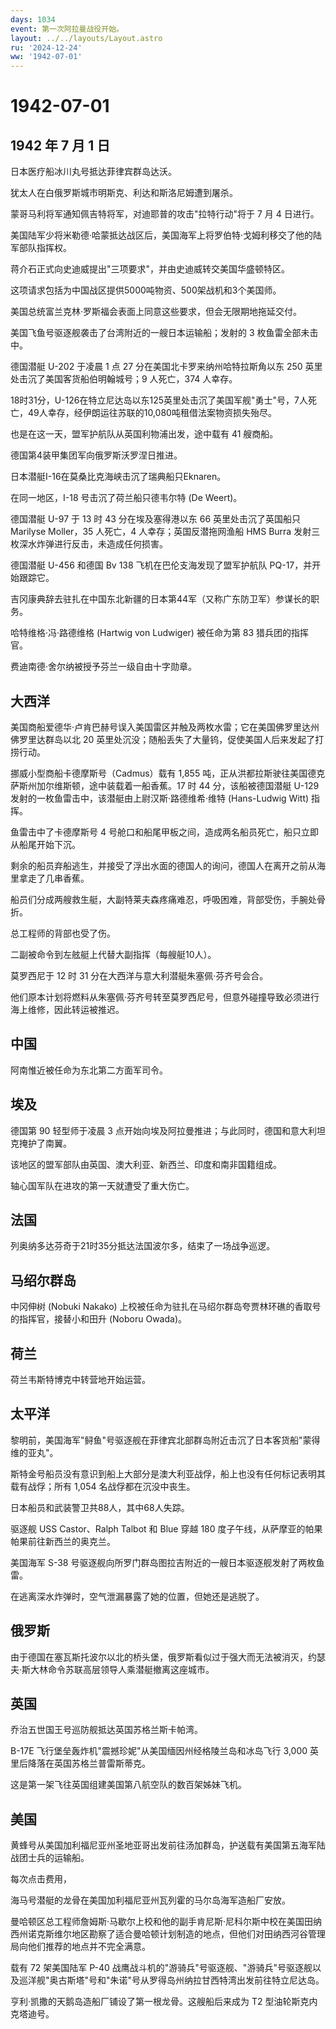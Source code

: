 ```yaml
---
days: 1034
event: 第一次阿拉曼战役开始。
layout: ../../layouts/Layout.astro
ru: '2024-12-24'
ww: '1942-07-01'
---
```


# 1942-07-01

## 1942 年 7 月 1 日

日本医疗船冰川丸号抵达菲律宾群岛达沃。

犹太人在白俄罗斯城市明斯克、利达和斯洛尼姆遭到屠杀。

蒙哥马利将军通知佩吉特将军，对迪耶普的攻击"拉特行动"将于 7 月 4 日进行。

美国陆军少将米勒德·哈蒙抵达战区后，美国海军上将罗伯特·戈姆利移交了他的陆军部队指挥权。

蒋介石正式向史迪威提出"三项要求"，并由史迪威转交美国华盛顿特区。

这项请求包括为中国战区提供5000吨物资、500架战机和3个美国师。

美国总统富兰克林·罗斯福会表面上同意这些要求，但会无限期地拖延交付。

美国飞鱼号驱逐舰袭击了台湾附近的一艘日本运输船；发射的 3
枚鱼雷全部未击中。

德国潜艇 U-202 于凌晨 1 点 27 分在美国北卡罗来纳州哈特拉斯角以东 250
英里处击沉了美国客货船伯明翰城号；9 人死亡，374 人幸存。

18时31分，U-126在特立尼达岛以东125英里处击沉了美国军舰"勇士"号，7人死亡，49人幸存，经伊朗运往苏联的10,080吨租借法案物资损失殆尽。

也是在这一天，盟军护航队从英国利物浦出发，途中载有 41 艘商船。

德国第4装甲集团军向俄罗斯沃罗涅日推进。

日本潜艇I-16在莫桑比克海峡击沉了瑞典船只Eknaren。

在同一地区，I-18 号击沉了荷兰船只德韦尔特 (De Weert)。

德国潜艇 U-97 于 13 时 43 分在埃及塞得港以东 66 英里处击沉了英国船只
Marilyse Moller，35 人死亡，4 人幸存；英国反潜拖网渔船 HMS Burra
发射三枚深水炸弹进行反击，未造成任何损害。

德国潜艇 U-456 和德国 Bv 138 飞机在巴伦支海发现了盟军护航队
PQ-17，并开始跟踪它。

吉冈康典辞去驻扎在中国东北新疆的日本第44军（又称广东防卫军）参谋长的职务。

哈特维格·冯·路德维格 (Hartwig von Ludwiger) 被任命为第 83
猎兵团的指挥官。

费迪南德·舍尔纳被授予芬兰一级自由十字勋章。

## 大西洋

美国商船爱德华·卢肯巴赫号误入美国雷区并触及两枚水雷；它在美国佛罗里达州佛罗里达群岛以北
20 英里处沉没；随船丢失了大量钨，促使美国人后来发起了打捞行动。

挪威小型商船卡德摩斯号（Cadmus）载有 1,855
吨，正从洪都拉斯驶往美国德克萨斯州加尔维斯顿，途中装载着一船香蕉。17 时
44 分，该船被德国潜艇 U-129
发射的一枚鱼雷击中，该潜艇由上尉汉斯·路德维希·维特 (Hans-Ludwig Witt)
指挥。

鱼雷击中了卡德摩斯号 4
号舱口和船尾甲板之间，造成两名船员死亡，船只立即从船尾开始下沉。

剩余的船员弃船逃生，并接受了浮出水面的德国人的询问，德国人在离开之前从海里拿走了几串香蕉。

船员们分成两艘救生艇，大副特莱夫森疼痛难忍，呼吸困难，背部受伤，手腕处骨折。

总工程师的背部也受了伤。

二副被命令到左舷艇上代替大副指挥（每艘艇10人）。

莫罗西尼于 12 时 31 分在大西洋与意大利潜艇朱塞佩·芬齐号会合。

他们原本计划将燃料从朱塞佩·芬齐号转至莫罗西尼号，但意外碰撞导致必须进行海上维修，因此转运被推迟。

## 中国

阿南惟近被任命为东北第二方面军司令。

## 埃及

德国第 90 轻型师于凌晨 3
点开始向埃及阿拉曼推进；与此同时，德国和意大利坦克掩护了南翼。

该地区的盟军部队由英国、澳大利亚、新西兰、印度和南非国籍组成。

轴心国军队在进攻的第一天就遭受了重大伤亡。

## 法国

列奥纳多达芬奇于21时35分抵达法国波尔多，结束了一场战争巡逻。

## 马绍尔群岛

中冈伸树 (Nobuki Nakako)
上校被任命为驻扎在马绍尔群岛夸贾林环礁的香取号的指挥官，接替小和田升
(Noboru Owada)。

## 荷兰

荷兰韦斯特博克中转营地开始运营。

## 太平洋

黎明前，美国海军"鲟鱼"号驱逐舰在菲律宾北部群岛附近击沉了日本客货船"蒙得维的亚丸"。

斯特金号船员没有意识到船上大部分是澳大利亚战俘，船上也没有任何标记表明其载有战俘；所有
1,054 名战俘都在沉没中丧生。

日本船员和武装警卫共88人，其中68人失踪。

驱逐舰 USS Castor、Ralph Talbot 和 Blue 穿越 180
度子午线，从萨摩亚的帕果帕果前往新西兰的奥克兰。

美国海军 S-38
号驱逐舰向所罗门群岛图拉吉附近的一艘日本驱逐舰发射了两枚鱼雷。

在逃离深水炸弹时，空气泄漏暴露了她的位置，但她还是逃脱了。

## 俄罗斯

由于德国在塞瓦斯托波尔以北的桥头堡，俄罗斯看似过于强大而无法被消灭，约瑟夫·斯大林命令苏联高层领导人乘潜艇撤离这座城市。

## 英国

乔治五世国王号巡防舰抵达英国苏格兰斯卡帕湾。

B-17E 飞行堡垒轰炸机"震撼珍妮"从美国缅因州经格陵兰岛和冰岛飞行 3,000
英里后降落在英国苏格兰普雷斯蒂克。

这是第一架飞往英国组建美国第八航空队的数百架姊妹飞机。

## 美国

黄蜂号从美国加利福尼亚州圣地亚哥出发前往汤加群岛，护送载有美国第五海军陆战团士兵的运输船。

每次点击费用，

海马号潜艇的龙骨在美国加利福尼亚州瓦列霍的马尔岛海军造船厂安放。

曼哈顿区总工程师詹姆斯·马歇尔上校和他的副手肯尼斯·尼科尔斯中校在美国田纳西州诺克斯维尔地区勘察了适合曼哈顿计划制造的地点，但他们对田纳西河谷管理局向他们推荐的地点并不完全满意。

载有 72 架美国陆军 P-40
战鹰战斗机的"游骑兵"号驱逐舰、"游骑兵"号驱逐舰以及巡洋舰"奥古斯塔"号和"朱诺"号从罗得岛州纳拉甘西特湾出发前往特立尼达岛。

亨利·凯撒的天鹅岛造船厂铺设了第一根龙骨。这艘船后来成为 T2
型油轮斯克内克塔迪号。